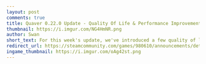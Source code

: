 ```yaml
---
layout: post
comments: true
title: Quaver 0.22.0 Update - Quality Of Life & Performance Improvements
thumbnail: https://i.imgur.com/NG4HmNR.png
author: Swan
short_text: For this week's update, we've introduced a few quality of life updates, performance improvements, and bug fixes...
redirect_url: https://steamcommunity.com/games/980610/announcements/detail/2729697292067415492
ingame_thumbnail: https://i.imgur.com/oAg42st.png
---
```

